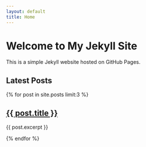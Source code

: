 ```yaml
---
layout: default
title: Home
---
```


# Welcome to My Jekyll Site

This is a simple Jekyll website hosted on GitHub Pages.

## Latest Posts

{% for post in site.posts limit:3 %}
  <h2><a href="{{ post.url }}">{{ post.title }}</a></h2>
  <p>{{ post.excerpt }}</p>
{% endfor %}
